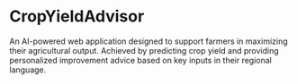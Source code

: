 # CropYieldAdvisor
An AI-powered web application designed to support farmers in maximizing their agricultural output. Achieved by predicting crop yield and providing personalized improvement advice based on key inputs in their regional language. 
